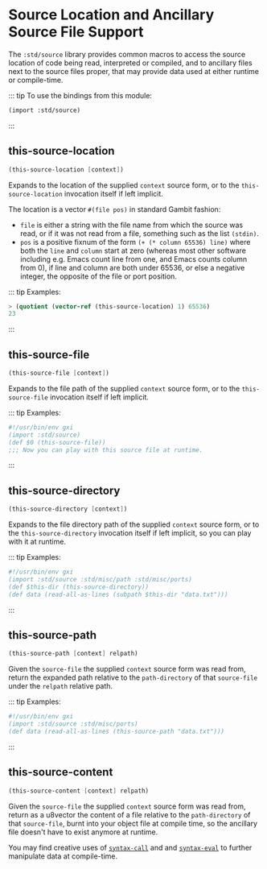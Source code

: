 # Source Location and Ancillary Source File Support

The `:std/source` library provides common macros to access
the source location of code being read, interpreted or compiled, and to
ancillary files next to the source files proper,
that may provide data used at either runtime or compile-time.

::: tip To use the bindings from this module:
```scheme
(import :std/source)
```
:::

## this-source-location
```scheme
(this-source-location [context])
```

Expands to the location of the supplied `context` source form,
or to the `this-source-location` invocation itself if left implicit.

The location is a vector `#(file pos)` in standard Gambit fashion:
 - `file` is either a string with the file name from which the source was read,
    or if it was not read from a file, something such as the list `(stdin)`.
 - `pos` is a positive fixnum of the form `(+ (* column 65536) line)`
    where both the `line` and `column` start at zero
    (whereas most other software including e.g. Emacs count line from one,
    and Emacs counts column from 0), if line and column are both under 65536,
    or else a negative integer, the opposite of the file or port position.

::: tip Examples:
```scheme
> (quotient (vector-ref (this-source-location) 1) 65536)
23
```
:::

## this-source-file
```scheme
(this-source-file [context])
```

Expands to the file path of the supplied `context` source form,
or to the `this-source-file` invocation itself if left implicit.

::: tip Examples:
```scheme
#!/usr/bin/env gxi
(import :std/source)
(def $0 (this-source-file))
;;; Now you can play with this source file at runtime.
```
:::

## this-source-directory
```scheme
(this-source-directory [context])
```

Expands to the file directory path of the supplied `context` source form,
or to the `this-source-directory` invocation itself if left implicit,
so you can play with it at runtime.

::: tip Examples:
```scheme
#!/usr/bin/env gxi
(import :std/source :std/misc/path :std/misc/ports)
(def $this-dir (this-source-directory))
(def data (read-all-as-lines (subpath $this-dir "data.txt")))
```
:::

## this-source-path
```scheme
(this-source-path [context] relpath)
```

Given the `source-file` the supplied `context` source form was read from,
return the expanded path relative to the `path-directory` of that `source-file`
under the `relpath` relative path.

::: tip Examples:
```scheme
#!/usr/bin/env gxi
(import :std/source :std/misc/ports)
(def data (read-all-as-lines (this-source-path "data.txt")))
```
:::

## this-source-content
```scheme
(this-source-content [context] relpath)
```

Given the `source-file` the supplied `context` source form was read from,
return as a u8vector the content of a file relative to the
`path-directory` of that `source-file`,
burnt into your object file at compile time,
so the ancillary file doesn't have to exist anymore at runtime.

You may find creative uses of [`syntax-call`](sugar.md#syntax-call) and
and [`syntax-eval`](sugar.md#syntax-eval) to further manipulate data
at compile-time.

